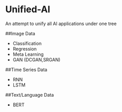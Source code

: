 # Unified-AI
An attempt to unify all AI applications under one tree

##Image Data
- Classification
- Regression
- Meta Learning
- GAN (DCGAN,SRGAN)

##Time Series Data
- RNN
- LSTM

##Text/Language Data
- BERT
